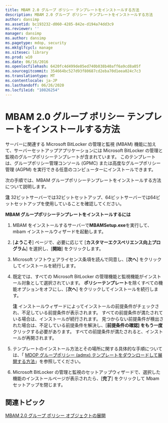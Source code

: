 ```yaml
---
title: MBAM 2.0 グループ ポリシー テンプレートをインストールする方法
description: MBAM 2.0 グループ ポリシー テンプレートをインストールする方法
author: dansimp
ms.assetid: bc193232-d060-4285-842e-d194a74dd3c9
ms.reviewer: ''
manager: dansimp
ms.author: dansimp
ms.pagetype: mdop, security
ms.mktglfcycl: manage
ms.sitesec: library
ms.prod: w10
ms.date: 06/16/2016
ms.openlocfilehash: 6420fc4d499de05ed740b038b40aff6a9cd8a05f
ms.sourcegitcommit: 354664bc527d93f80687cd2eba70d1eea024c7c3
ms.translationtype: MT
ms.contentlocale: ja-JP
ms.lasthandoff: 06/26/2020
ms.locfileid: "10826254"
---
```

# MBAM 2.0 グループ ポリシー テンプレートをインストールする方法


サーバーに関連する Microsoft BitLocker の管理と監視 (MBAM) 機能に加えて、サーバーセットアップアプリケーションには Microsoft BitLocker の管理と監視のグループポリシーテンプレートが含まれています。 このテンプレートは、グループポリシー管理コンソール (GPMC) または高度なグループポリシー管理 (AGPM) を実行できる任意のコンピューターにインストールできます。

次の手順では、MBAM グループポリシーテンプレートをインストールする方法について説明します。

**注** 32ビットサーバーでは32ビットセットアップ、64ビットサーバーでは64ビットセットアップを使用していることを確認してください。

 

**MBAM グループポリシーテンプレートをインストールするには**

1.  MBAM をインストールするサーバーで**MBAMSetup.exe**を実行して、mbam インストールウィザードを起動します。

2.  [**ようこそ**] ページで、必要に応じて [**カスタマーエクスペリエンス向上プログラム**] を選択し、[**開始**] をクリックします。

3.  Microsoft ソフトウェアライセンス条項を読んで同意し、[**次へ**] をクリックしてインストールを続行します。

4.  既定では、すべての Microsoft BitLocker の管理機能と監視機能がインストール対象として選択されています。 **ポリシーテンプレート**を除くすべての機能オプションをオフにし、[**次へ**] をクリックしてインストールを続行します。

    **注** インストールウィザードによってインストールの前提条件がチェックされ、不足している前提条件が表示されます。 すべての前提条件が満たされている場合は、インストールが続行されます。 見つからない前提条件が検出された場合は、不足している前提条件を解決し、[**前提条件の確認] をもう一度**クリックする必要があります。 すべての前提条件が満たされると、インストールが再開されます。

     

5.  テンプレートのインストール方法とその場所に関する具体的な手順については、「 [MDOP グループポリシー (admx) テンプレートをダウンロードして展開する方法](https://technet.microsoft.com/library/dn659707.aspx)」を参照してください。

6.  Microsoft BitLocker の管理と監視のセットアップウィザードで、選択した機能のインストールページが表示されたら、[**完了**] をクリックして Mbam セットアップを閉じます。

## 関連トピック


[MBAM 2.0 グループ ポリシー オブジェクトの展開](deploying-mbam-20-group-policy-objects-mbam-2.md)

 

 





